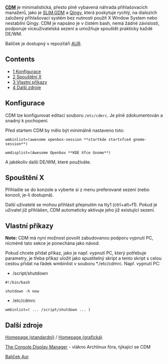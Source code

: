 **[CDM](http://cdm.ghost1227.com)** je minimalistická, přesto plně vybavená náhrada přihlašovacích manažerů, jako je [SLiM](/index.php/SLiM "SLiM"),[GDM](/index.php/GDM "GDM") a [Qingy](/index.php/Qingy "Qingy"), která poskytuje rychlý, na dialozích založený přihlašovací systém bez nutnosti použít X Window System nebo nestabilní Qingy. CDM je napsáno je v čistém bash, nemá žádné závislosti, podporuje víceuživatelská sezení a umožňuje spouštět prakticky každé DE/WM.

Balíček je dostupný v repozitáři [AUR](https://aur.archlinux.org/packages.php?K=cdm).

## Contents

*   [1 Konfigurace](#Konfigurace)
*   [2 Spouštění X](#Spou.C5.A1t.C4.9Bn.C3.AD_X)
*   [3 Vlastní příkazy](#Vlastn.C3.AD_p.C5.99.C3.ADkazy)
*   [4 Další zdroje](#Dal.C5.A1.C3.AD_zdroje)

## Konfigurace

CDM lze konfigurovat editací souboru `/etc/cdmrc`. Je plně zdokumentován a snadný k pochopení.

Před startem CDM by mělo být minimálně nastaveno toto:

```
wmbinlist=(awesome openbox-session **startkde startxfce4 gnome-session**)

wmdisplist=(Awesome Openbox **KDE Xfce Gnome**)

```

A jakékoliv další DE/WM, které používáte.

## Spouštění X

Přihlašte se do konzole a vyberte si z menu preferované sezení (nebo konzoli, je-li dostupná).

Další uživatelé se mohou přihlásit přepnutím na tty1 (ctrl+alt+f1). Pokud je uživatel již přihlášen, CDM automaticky aktivuje jeho již existující sezení.

## Vlastní příkazy

**Note:** CDM má nyní možnost povolit zabudovanou podporu vypnutí PC, nicméně tato sekce je ponechána jako návod.

Pokud chcete přidat příkaz, jako je např. vypnutí PC, který potřebuje parametry, je třeba příkaz uložit jako spustitelný skript a tento skript s celou cestou přidat na řádek wmbinlist v souboru *./etc/cdmrc. Např. vypnutí PC:

*   /script/shutdown

```
#!/bin/bash

shutdown -h now

```

*   /etc/cdmrc

```
wmbinlist=( ... /script/shutdown ... )

```

## Další zdroje

[Homepage (standardní)](http://cdm.ghost1227.com) / [Homepage (grafická)](http://cdm.ghost1227.com/X11)

[The Console Display Manager](https://bbs.archlinux.org/viewtopic.php?id=84408) - vlákno Archlinux fóra, týkající se CDM

[Balíček Aur](https://aur.archlinux.org/packages.php?ID=31879)